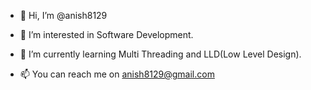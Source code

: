 - 👋 Hi, I’m @anish8129
- 👀 I’m interested in Software Development.
- 🌱 I’m currently learning Multi Threading and LLD(Low Level Design).

- 📫 You can reach me on anish8129@gmail.com

<!---
anish8129/anish8129 is a ✨ special ✨ repository because its `README.md` (this file) appears on your GitHub profile.
You can click the Preview link to take a look at your changes.
--->
